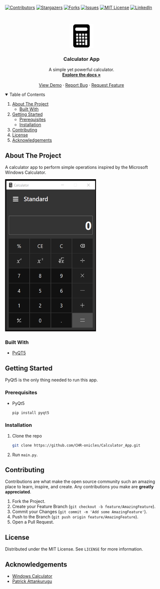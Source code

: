 [![Contributors][contributors-shield]][contributors-url]
[![Stargazers][stars-shield]][stars-url]
[![Forks][forks-shield]][forks-url]
[![Issues][issues-shield]][issues-url]
[![MIT License][license-shield]][license-url]
[![LinkedIn][linkedin-shield]][linkedin-url]



<!-- PROJECT LOGO -->
<br />
<p align="center">
  <a href="https://github.com/CHR-onicles/Calculator_App">
    <img src="images/calc_icon.png" alt="Logo" width="80" height="80">
  </a>

  <h3 align="center">Calculator App</h3>

  <p align="center">
    A simple yet powerful calculator.
    <br />
    <a href="https://github.com/CHR-onicles/Calculator_App"><strong>Explore the docs »</strong></a>
    <br />
    <br />
    <a href="https://github.com/CHR-onicles/Calculator_App/#about-the-project">View Demo</a>
    ·
    <a href="https://github.com/CHR-onicles/Calculator_App/issues">Report Bug</a>
    ·
    <a href="https://github.com/CHR-onicles/Calculator_App/issues">Request Feature</a>
  </p>



<!-- TABLE OF CONTENTS -->
<details open="open">
  <summary>Table of Contents</summary>
  <ol>
    <li>
      <a href="#about-the-project">About The Project</a>
      <ul>
        <li><a href="#built-with">Built With</a></li>
      </ul>
    </li>
    <li>
      <a href="#getting-started">Getting Started</a>
      <ul>
        <li><a href="#prerequisites">Prerequisites</a></li>
        <li><a href="#installation">Installation</a></li>
      </ul>
    </li>
    <li><a href="#contributing">Contributing</a></li>
    <li><a href="#license">License</a></li>
    <li><a href="#acknowledgements">Acknowledgements</a></li>
  </ol>
</details>



<!-- ABOUT THE PROJECT -->
## About The Project

A calculator app to perform simple operations inspired by the Microsoft Windows Calculator.

<img src="https://raw.githubusercontent.com/CHR-onicles/Calculator_App/main/demos/Calc_app_demo_1.gif" width="300" height="500" alt="calculator demo">





### Built With
* [PyQT5](https://riverbankcomputing.com/software/pyqt)



<!-- GETTING STARTED -->
## Getting Started

PyQt5 is the only thing needed to run this app.



### Prerequisites

* PyQt5
  ```sh
  pip install pyqt5
  ```


### Installation

1. Clone the repo
   ```sh
   git clone https://github.com/CHR-onicles/Calculator_App.git
   ```
2. Run `main.py`.



<!-- CONTRIBUTING -->
## Contributing

Contributions are what make the open source community such an amazing place to learn, inspire, and create.
Any contributions you make are **greatly appreciated**.

1. Fork the Project.
2. Create your Feature Branch (`git checkout -b feature/AmazingFeature`).
3. Commit your Changes (`git commit -m 'Add some AmazingFeature'`).
4. Push to the Branch (`git push origin feature/AmazingFeature`).
5. Open a Pull Request.



<!-- LICENSE -->
## License

Distributed under the MIT License. See `LICENSE` for more information.



<!-- ACKNOWLEDGEMENTS -->
## Acknowledgements
* [Windows Calculator](https://github.com/microsoft/calculator)
* [Patrick Attankurugu](https://github.com/PatrickAttankurugu/Scientific-Calculator)



<!-- MARKDOWN LINKS & IMAGES -->
[contributors-shield]: https://img.shields.io/github/contributors/CHR-onicles/Calculator_App.svg?style=for-the-badge
[contributors-url]: https://github.com/CHR-onicles/Calculator_App/graphs/contributors
[forks-shield]: https://img.shields.io/github/forks/CHR-onicles/Calculator_App.svg?style=for-the-badge
[forks-url]: https://github.com/CHR-onicles/Calculator_App/network/members
[stars-shield]: https://img.shields.io/github/stars/CHR-onicles/Calculator_App.svg?style=for-the-badge
[stars-url]: https://github.com/CHR-onicles/Calculator_App/stargazers
[issues-shield]: https://img.shields.io/github/issues/CHR-onicles/Calculator_App.svg?style=for-the-badge
[issues-url]: https://github.com/CHR-onicles/Calculator_App/issues
[license-shield]: https://img.shields.io/github/license/CHR-onicles/Calculator_App.svg?style=for-the-badge
[license-url]: https://github.com/CHR-onicles/Calculator_App/blob/master/LICENSE
[linkedin-shield]: https://img.shields.io/badge/-LinkedIn-black.svg?style=for-the-badge&logo=linkedin&colorB=555
[linkedin-url]: https://linkedin.com/in/divine-a-522b791ab